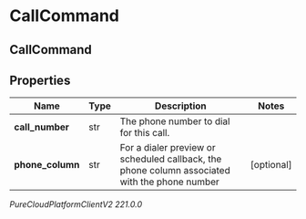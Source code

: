 # CallCommand

## CallCommand

## Properties

|Name | Type | Description | Notes|
|------------ | ------------- | ------------- | -------------|
| **call_number** | str | The phone number to dial for this call. | |
| **phone_column** | str | For a dialer preview or scheduled callback, the phone column associated with the phone number | [optional] |



_PureCloudPlatformClientV2 221.0.0_
